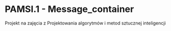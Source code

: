 # PAMSI.1 - Message_container
Projekt na zajęcia z Projektowania algorytmów i metod sztucznej inteligencji

